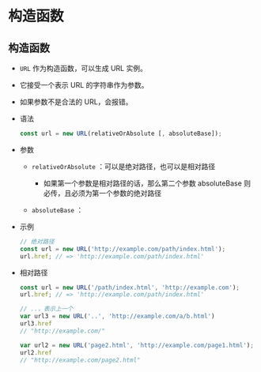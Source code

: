 # 构造函数

## 构造函数

*   `URL` 作为构造函数，可以生成 URL 实例。

*   它接受一个表示 URL 的字符串作为参数。

*   如果参数不是合法的 URL，会报错。

*   语法

    ```javascript
    const url = new URL(relativeOrAbsolute [, absoluteBase]);
    ```

*   参数

    *   `relativeOrAbsolute` ：可以是绝对路径，也可以是相对路径

        *   如果第一个参数是相对路径的话，那么第二个参数 absoluteBase 则必传，且必须为第一个参数的绝对路径

    *   `absoluteBase` ：

*   示例

    ```javascript
    // 绝对路径
    const url = new URL('http://example.com/path/index.html');
    url.href; // => 'http://example.com/path/index.html'
    ```

*   相对路径

    ```javascript
    const url = new URL('/path/index.html', 'http://example.com');
    url.href; // => 'http://example.com/path/index.html'
    ```

    ```javascript
    // ..，表示上一个
    var url3 = new URL('..', 'http://example.com/a/b.html')
    url3.href
    // "http://example.com/"
    ```

    ```javascript
    var url2 = new URL('page2.html', 'http://example.com/page1.html');
    url2.href
    // "http://example.com/page2.html"
    ```

